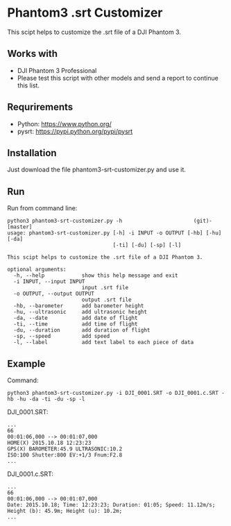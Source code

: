 # Phantom3 .srt Customizer
This scipt helps to customize the .srt file of a DJI Phantom 3.

## Works with
* DJI Phantom 3 Professional
* Please test this script with other models and send a report to continue this list.

## Requrirements
* Python: https://www.python.org/
* pysrt: https://pypi.python.org/pypi/pysrt

## Installation
Just download the file phantom3-srt-customizer.py and use it.

## Run
Run from command line:

    python3 phantom3-srt-customizer.py -h                       (git)-[master]
    usage: phantom3-srt-customizer.py [-h] -i INPUT -o OUTPUT [-hb] [-hu] [-da]
                                      [-ti] [-du] [-sp] [-l]

    This scipt helps to customize the .srt file of a DJI Phantom 3.

    optional arguments:
      -h, --help            show this help message and exit
      -i INPUT, --input INPUT
                            input .srt file
      -o OUTPUT, --output OUTPUT
                            output .srt file
      -hb, --barometer      add barometer height
      -hu, --ultrasonic     add ultrasonic height
      -da, --date           add date of flight
      -ti, --time           add time of flight
      -du, --duration       add duration of flight
      -sp, --speed          add speed
      -l, --label           add text label to each piece of data

## Example
Command:

    python3 phantom3-srt-customizer.py -i DJI_0001.SRT -o DJI_0001.c.SRT -hb -hu -da -ti -du -sp -l

DJI_0001.SRT:

    ...
    66
    00:01:06,000 --> 00:01:07,000
    HOME(X) 2015.10.18 12:23:23
    GPS(X) BAROMETER:45.9 ULTRASONIC:10.2
    ISO:100 Shutter:800 EV:+1/3 Fnum:F2.8
    ...

DJI_0001.c.SRT:

    ...
    66
    00:01:06,000 --> 00:01:07,000
    Date: 2015.10.18; Time: 12:23:23; Duration: 01:05; Speed: 11.12m/s; Height (b): 45.9m; Height (u): 10.2m;
    ...
